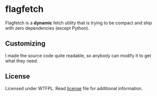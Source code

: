 # flagfetch

Flagfetch is a **dynamic** fetch utility that is trying to be compact and ship with zero dependencies (except Python).

## Customizing
I made the source code quite readable, so anybody can modify it to get what they need.

## License
Licensed under WTFPL. Read [license](license) file for additional information.
